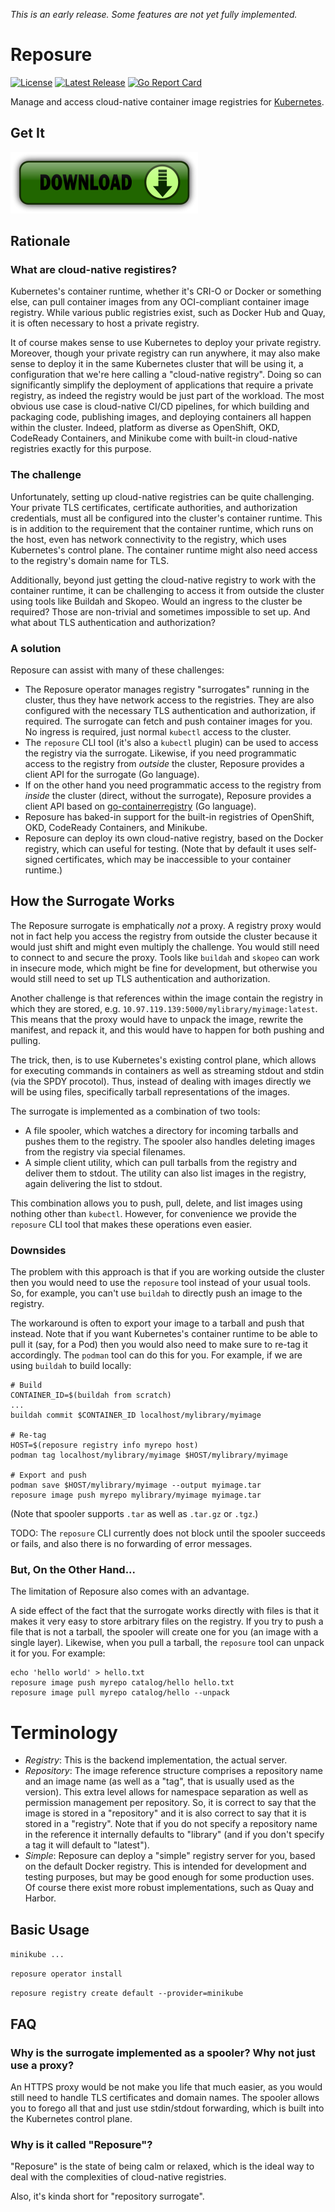 *This is an early release. Some features are not yet fully implemented.*

Reposure
========

[![License](https://img.shields.io/badge/License-Apache%202.0-blue.svg)](https://opensource.org/licenses/Apache-2.0)
[![Latest Release](https://img.shields.io/github/release/tliron/reposure.svg)](https://github.com/tliron/reposure/releases/latest)
[![Go Report Card](https://goreportcard.com/badge/github.com/tliron/reposure)](https://goreportcard.com/report/github.com/tliron/reposure)

Manage and access cloud-native container image registries for [Kubernetes](https://kubernetes.io/).


Get It
------

[![Download](assets/media/download.png "Download")](https://github.com/tliron/reposure/releases)


Rationale
---------

### What are cloud-native registires?

Kubernetes's container runtime, whether it's CRI-O or Docker or something else, can pull container
images from any OCI-compliant container image registry. While various public registries exist, such
as Docker Hub and Quay, it is often necessary to host a private registry.

It of course makes sense to use Kubernetes to deploy your private registry. Moreover, though your
private registry can run anywhere, it may also make sense to deploy it in the same Kubernetes
cluster that will be using it, a configuration that we're here calling a "cloud-native registry".
Doing so can significantly simplify the deployment of applications that require a private registry,
as indeed the registry would be just part of the workload. The most obvious use case is cloud-native
CI/CD pipelines, for which building and packaging code, publishing images, and deploying containers
all happen within the cluster. Indeed, platform as diverse as OpenShift, OKD, CodeReady Containers,
and Minikube come with built-in cloud-native registries exactly for this purpose.

### The challenge

Unfortunately, setting up cloud-native registries can be quite challenging. Your private TLS
certificates, certificate authorities, and authorization credentials, must all be configured into
the cluster's container runtime. This is in addition to the requirement that the container runtime,
which runs on the host, even has network connectivity to the registry, which uses Kubernetes's
control plane. The container runtime might also need access to the registry's domain name for TLS.

Additionally, beyond just getting the cloud-native registry to work with the container runtime, it
can be challenging to access it from outside the cluster using tools like Buildah and Skopeo. Would
an ingress to the cluster be required? Those are non-trivial and sometimes impossible to set up. And
what about TLS authentication and authorization?

### A solution

Reposure can assist with many of these challenges:

* The Reposure operator manages registry "surrogates" running in the cluster, thus they have network
  access to the registries. They are also configured with the necessary TLS authentication and
  authorization, if required. The surrogate can fetch and push container images for you. No ingress
  is required, just normal `kubectl` access to the cluster.
* The `reposure` CLI tool (it's also a `kubectl` plugin) can be used to access the registry via the
  surrogate. Likewise, if you need programmatic access to the registry from *outside* the cluster,
  Reposure provides a client API for the surrogate (Go language).
* If on the other hand you need programmatic access to the registry from *inside* the cluster
  (direct, without the surrogate), Reposure provides a client API based on
  [go-containerregistry](https://github.com/google/go-containerregistry) (Go language).
* Reposure has baked-in support for the built-in registries of OpenShift, OKD, CodeReady Containers,
  and Minikube.
* Reposure can deploy its own cloud-native registry, based on the Docker registry, which can useful
  for testing. (Note that by default it uses self-signed certificates, which may be inaccessible
  to your container runtime.)


How the Surrogate Works
-----------------------

The Reposure surrogate is emphatically *not* a proxy. A registry proxy would not in fact help you
access the registry from outside the cluster because it would just shift and might even multiply the
challenge. You would still need to connect to and secure the proxy. Tools like `buildah` and `skopeo`
can work in insecure mode, which might be fine for development, but otherwise you would still need
to set up TLS authentication and authorization.

Another challenge is that references within the image contain the registry in which they are stored,
e.g. `10.97.119.139:5000/mylibrary/myimage:latest`. This means that the proxy would have to unpack the image,
rewrite the manifest, and repack it, and this would have to happen for both pushing and pulling.

The trick, then, is to use Kubernetes's existing control plane, which allows for executing commands
in containers as well as streaming stdout and stdin (via the SPDY procotol). Thus, instead of
dealing with images directly we will be using files, specifically tarball representations of the
images.

The surrogate is implemented as a combination of two tools:

* A file spooler, which watches a directory for incoming tarballs and pushes them to the registry.
  The spooler also handles deleting images from the registry via special filenames.
* A simple client utility, which can pull tarballs from the registry and deliver them to stdout.
  The utility can also list images in the registry, again delivering the list to stdout.

This combination allows you to push, pull, delete, and list images using nothing other than
`kubectl`. However, for convenience we provide the `reposure` CLI tool that makes these operations
even easier.

### Downsides

The problem with this approach is that if you are working outside the cluster then you would need to
use the `reposure` tool instead of your usual tools. So, for example, you can't use `buildah` to
directly push an image to the registry.

The workaround is often to export your image to a tarball and push that instead. Note that if you
want Kubernetes's container runtime to be able to pull it (say, for a Pod) then you would also need
to make sure to re-tag it accordingly. The `podman` tool can do this for you. For example, if we are
using `buildah` to build locally:

    # Build
    CONTAINER_ID=$(buildah from scratch)
    ...
    buildah commit $CONTAINER_ID localhost/mylibrary/myimage
    
    # Re-tag
    HOST=$(reposure registry info myrepo host)
    podman tag localhost/mylibrary/myimage $HOST/mylibrary/myimage

    # Export and push
    podman save $HOST/mylibrary/myimage --output myimage.tar
    reposure image push myrepo mylibrary/myimage myimage.tar

(Note that spooler supports `.tar` as well as `.tar.gz` or `.tgz`.)

TODO: The `reposure` CLI currently does not block until the spooler succeeds or fails, and also there
is no forwarding of error messages.

### But, On the Other Hand...

The limitation of Reposure also comes with an advantage.

A side effect of the fact that the surrogate works directly with files is that it makes it very
easy to store arbitrary files on the registry. If you try to push a file that is not a tarball,
the spooler will create one for you (an image with a single layer). Likewise, when you pull a
tarball, the `reposure` tool can unpack it for you. For example:

    echo 'hello world' > hello.txt
    reposure image push myrepo catalog/hello hello.txt
    reposure image pull myrepo catalog/hello --unpack


Terminology
===========

* *Registry*: This is the backend implementation, the actual server.
* *Repository*: The image reference structure comprises a repository name and an image name (as well
  as a "tag", that is usually used as the version). This extra level allows for namespace separation
  as well as permission management per repository. So, it is correct to say that the image is stored
  in a "repository" and it is also correct to say that it is stored in a "registry". Note that if
  you do not specify a repository name in the reference it internally defaults to "library" (and if
  you don't specify a tag it will default to "latest").
* *Simple*: Reposure can deploy a "simple" registry server for you, based on the default Docker
  registry. This is intended for development and testing purposes, but may be good enough for some
  production uses. Of course there exist more robust implementations, such as Quay and Harbor.


Basic Usage
-----------

`minikube ...`

`reposure operator install`

`reposure registry create default --provider=minikube`





FAQ
---

### Why is the surrogate implemented as a spooler? Why not just use a proxy?

An HTTPS proxy would be not make you life that much easier, as you would still need to handle TLS
certificates and domain names. The spooler allows you to forego all that and just use stdin/stdout
forwarding, which is built into the Kubernetes control plane.

### Why is it called "Reposure"?

"Reposure" is the state of being calm or relaxed, which is the ideal way to deal with the
complexities of cloud-native registries.

Also, it's kinda short for "repository surrogate".
